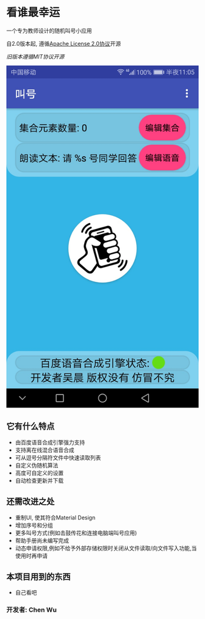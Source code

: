 # 看谁最幸运

一个专为教师设计的随机叫号小应用

自2.0版本起, 遵循[Apache License 2.0协议](https://github.com/DawningW/Random/blob/master/LICENSE)开源

_旧版本遵循MIT协议开源_

![主界面](./doc/screenshot.jpg)

## 它有什么特点
- 由百度语音合成引擎强力支持
- 支持离在线混合语音合成
- 可从逗号分隔符文件中快速读取列表
- 自定义伪随机算法
- 高度可自定义的设置
- 自动检查更新并下载

## 还需改进之处
- 重制UI, 使其符合Material Design
- 增加序号和分组
- 更多叫号方式(例如击鼓传花和连接电脑端叫号应用)
- 帮助手册尚未编写完成
- 动态申请权限,例如不给予外部存储权限时关闭从文件读取/向文件写入功能,当使用时再申请

## 本项目用到的东西
- 自己看吧

### 开发者: Chen Wu

